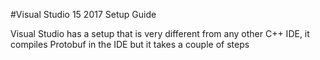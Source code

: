 #Visual Studio 15 2017 Setup Guide

Visual Studio has a setup that is very different from any other C++ IDE, it compiles Protobuf
in the IDE but it takes a couple of steps
